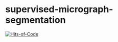 # supervised-micrograph-segmentation

[![Hits-of-Code](https://hitsofcode.com/github/CamiloMartinezM/supervised-micrograph-segmentation?branch=no-class-implementation)](https://hitsofcode.com/github/CamiloMartinezM/supervised-micrograph-segmentation?branch=no-class-implementation/view)
